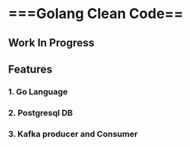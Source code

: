 # ===Golang Clean Code==

## Work In Progress

## Features
### 1. Go Language
### 2. Postgresql DB
### 3. Kafka producer and Consumer
